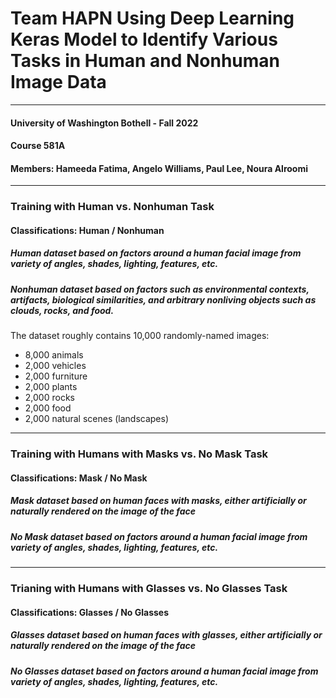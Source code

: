 
# Team HAPN Using Deep Learning Keras Model to Identify Various Tasks in Human and Nonhuman Image Data

---

#### University of Washington Bothell - Fall 2022
#### Course 581A
#### Members: Hameeda Fatima, Angelo Williams, Paul Lee, Noura Alroomi

---

### Training with Human vs. Nonhuman Task

#### Classifications: Human / Nonhuman

##### Human dataset based on factors around a human facial image from variety of angles, shades, lighting, features, etc.

##### Nonhuman dataset based on factors such as environmental contexts, artifacts, biological similarities, and arbitrary nonliving objects such as clouds, rocks, and food. 

The dataset roughly contains 10,000 randomly-named images:

- 8,000 animals
- 2,000 vehicles
- 2,000 furniture
- 2,000 plants
- 2,000 rocks
- 2,000 food
- 2,000 natural scenes (landscapes)

---

### Training with Humans with Masks vs. No Mask Task

#### Classifications: Mask / No Mask

##### Mask dataset based on human faces with masks, either artificially or naturally rendered on the image of the face

##### No Mask dataset based on factors around a human facial image from variety of angles, shades, lighting, features, etc.

---

### Trianing with Humans with Glasses vs. No Glasses Task

#### Classifications: Glasses / No Glasses

##### Glasses dataset based on human faces with glasses, either artificially or naturally rendered on the image of the face

##### No Glasses dataset based on factors around a human facial image from variety of angles, shades, lighting, features, etc.